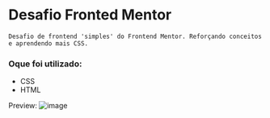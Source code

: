 # Desafio Fronted Mentor
	Desafio de frontend 'simples' do Frontend Mentor. Reforçando conceitos e aprendendo mais CSS.

### Oque foi utilizado:
- CSS
- HTML

Preview: ![image](https://user-images.githubusercontent.com/95232367/155810432-5db52864-1cb5-4adf-b73a-21f6cc1aabd4.png)



